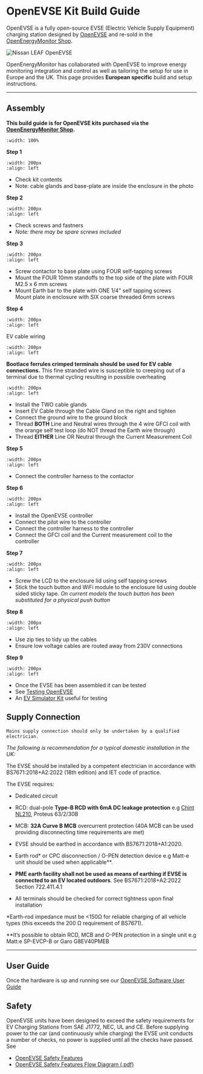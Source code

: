 # OpenEVSE Kit Build Guide

OpenEVSE is a fully open-source EVSE (Electric Vehicle Supply Equipment) charging station designed by [OpenEVSE](http://openevse.com) and re-sold in the [OpenEnergyMonitor Shop](https://shop.openenergymonitor.com/evse/).

![Nissan LEAF OpenEVSE](img/openevse-banner.png)

OpenEnergyMonitor has collaborated with OpenEVSE to improve energy monitoring integration and control as well as tailoring the setup for use in Europe and the UK. This page provides **European specific** build and setup instructions.

---

## Assembly

**This build guide is for OpenEVSE kits purchased via the [OpenEnergyMonitor Shop](https://shop.openenergymonitor.com/evse/).**

```{image} img/ev-charging/evse-build/evse-build-0.png.jpg
:width: 100%
```

**Step 1**

```{image} img/ev-charging/evse-build/evse-build-1.png.jpg
:width: 200px
:align: left
```

- Check kit contents
- Note: cable glands and base-plate are inside the enclosure in the photo

<div style="clear:both"></div>

**Step 2**

```{image} img/ev-charging/evse-build/evse-build-2.png.jpg
:width: 200px
:align: left
```

- Check screws and fastners
- *Note: there may be spare screws included*

<div style="clear:both"></div>

**Step 3**

```{image} img/ev-charging/evse-build/evse-build-3.png.jpg
:width: 200px
:align: left
```

- Screw contactor to base plate using FOUR self-tapping screws
- Mount the FOUR 10mm standoffs to the top side of the plate with FOUR M2.5 x 6 mm screws
- Mount Earth bar to the plate with ONE 1/4" self tapping screws<br>Mount plate in enclosure with SIX coarse threaded 6mm screws

<div style="clear:both"></div>

**Step 4**

```{image} img/oem-ev-cable-wire.jpg
:width: 200px
:align: left
```

EV cable wiring

<div style="clear:both"></div>

```{image} img/crimped-evse-wire.png
:width: 200px
:align: left
```

**Bootlace ferrules crimped terminals should be used for EV cable connections.** This fine stranded wire is susceptible to creeping out of a terminal due to thermal cycling resulting in possible overheating

<div style="clear:both"></div>

```{image} img/ev-charging/evse-build/evse-build-4.png.jpg
:width: 200px
:align: left
```

- Install the TWO cable glands
- Insert EV Cable through the Cable Gland on the right and tighten
- Connect the ground wire to the ground block
- Thread **BOTH** Line and Neutral wires through the 4 wire GFCI coil with the orange self test loop (do NOT thread the Earth wire through)
- Thread **EITHER** Line OR Neutral through the Current Measurement Coil

<div style="clear:both"></div>

**Step 5**

```{image} img/ev-charging/evse-build/evse-build-5.png.jpg
:width: 200px
:align: left
```

- Connect the controller harness to the contactor

<div style="clear:both"></div>

**Step 6**

```{image} img/ev-charging/evse-build/evse-build-6.png.jpg
:width: 200px
:align: left
```

- Install the OpenEVSE controller
- Connect the pilot wire to the controller
- Connect the controller harness to the controller
- Connect the GFCI coil and the Current measurement coil to the controller

<div style="clear:both"></div>

**Step 7**

```{image} img/ev-charging/evse-build/evse-build-7.png.jpg
:width: 200px
:align: left
```

- Screw the LCD to the enclosure lid using self tapping screws
- Stick the touch button and WiFi module to the enclosure lid using double sided sticky tape. *On current models the touch button has been substituted for a physical push button*

<div style="clear:both"></div>

**Step 8**

```{image} img/ev-charging/evse-build/evse-build-8.png.jpg
:width: 200px
:align: left
```

- Use zip ties to tidy up the cables
- Ensure low voltage cables are routed away from 230V connections

<div style="clear:both"></div>

**Step 9**

```{image} img/ev-charging/evse-build/evse-build-9.png.jpg
:width: 200px
:align: left
```

- Once the EVSE has been assembled it can be tested
- See [Testing OpenEVSE](https://openevse.dozuki.com/Guide/Testing+Basic+and+Advanced/12)
- An [EV Simulator Kit](https://shop.openenergymonitor.com/ev-simulator-kit/) useful for testing

<div style="clear:both"></div>


##  Supply Connection

```{warning}
Mains supply connection should only be undertaken by a qualified electrician.
```

*The following is recommendation for a typical domestic installation in the UK:*

The EVSE should be installed by a competent electrician in accordance with BS7671:2018+A2:2022 (18th edition) and IET code of practice.

The EVSE requires:
 
- Dedicated circuit 
- RCD: dual-pole **Type-B RCD with 6mA DC leakage protection** e.g [Chint NL210](https://shop.openenergymonitor.com/type-b-rcd-1p-n-chint-nl210-63-263-30/
), Proteus 63/2/30B 
      
- MCB: **32A Curve B MCB** overcurrent protection (40A MCB can be used providing disconnecting time requirements are met) 
  
- EVSE should be earthed in accordance with BS7671:2018+A1:2020. 
- Earth rod* or CPC disconnection / O-PEN detection device e.g Matt-e unit should be used when applicable**. 
- **PME earth facility shall not be used as means of earthing if EVSE is connected to an EV located outdoors**. See BS7671:2018+A2:2022 Section 722.411.4.1
  
- All terminals should be checked for correct tightness upon final installation

*Earth-rod impedance must be <150Ω for reliable charging of all vehicle types (this exceeds the 200 Ω requirement of BS7671).

**It’s possible to obtain RCD, MCB and O-PEN protection in a single unit e.g Matt:e SP-EVCP-B or Garo G8EV40PMEB

---

## User Guide

Once the hardware is up and running see our [OpenEVSE Software User Guide](https://docs.openenergymonitor.org/emonevse/setup.html)

## Safety

OpenEVSE units have been designed to exceed the safety requirements for EV Charging Stations from SAE J1772, NEC, UL and CE. Before supplying power to the car (and continuously while charging) the EVSE unit conducts a number of checks, no power is supplied until all the checks have passed. See

- [OpenEVSE Safety Features](https://openev.freshdesk.com/support/solutions/articles/6000113537-openevse-safety-features)
- [OpenEVSE Safety Features Flow Diagram (.pdf)](img/OpenEVSE_flowchart.pdf)
